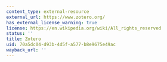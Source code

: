```yaml
---
content_type: external-resource
external_url: https://www.zotero.org/
has_external_license_warning: true
license: https://en.wikipedia.org/wiki/All_rights_reserved
status: ''
title: Zotero
uid: 70a5dc04-d93b-4d5f-a577-b8e9675e49ac
wayback_url: ''
---
```


